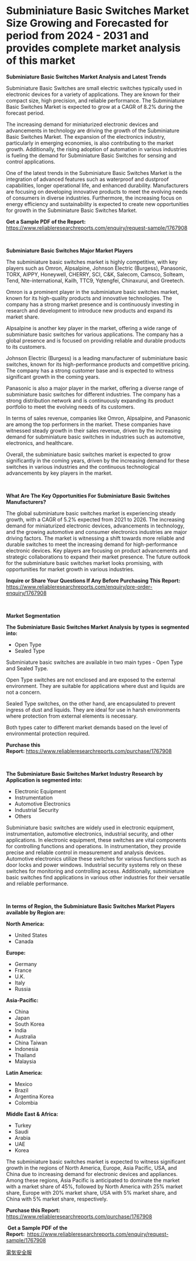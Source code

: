 <p><h1>Subminiature Basic Switches Market Size Growing and Forecasted for period from 2024 - 2031 and provides complete market analysis of this market</h1></p><p><strong>Subminiature Basic Switches Market Analysis and Latest Trends</strong></p>
<p><p>Subminiature Basic Switches are small electric switches typically used in electronic devices for a variety of applications. They are known for their compact size, high precision, and reliable performance. The Subminiature Basic Switches Market is expected to grow at a CAGR of 8.2% during the forecast period. </p><p>The increasing demand for miniaturized electronic devices and advancements in technology are driving the growth of the Subminiature Basic Switches Market. The expansion of the electronics industry, particularly in emerging economies, is also contributing to the market growth. Additionally, the rising adoption of automation in various industries is fueling the demand for Subminiature Basic Switches for sensing and control applications.</p><p>One of the latest trends in the Subminiature Basic Switches Market is the integration of advanced features such as waterproof and dustproof capabilities, longer operational life, and enhanced durability. Manufacturers are focusing on developing innovative products to meet the evolving needs of consumers in diverse industries. Furthermore, the increasing focus on energy efficiency and sustainability is expected to create new opportunities for growth in the Subminiature Basic Switches Market.</p></p>
<p><strong>Get a Sample PDF of the Report:&nbsp;</strong> <a href="https://www.reliableresearchreports.com/enquiry/request-sample/1767908">https://www.reliableresearchreports.com/enquiry/request-sample/1767908</a></p>
<p>&nbsp;</p>
<p><strong>Subminiature Basic Switches Major Market Players</strong></p>
<p><p>The subminiature basic switches market is highly competitive, with key players such as Omron, Alpsalpine, Johnson Electric (Burgess), Panasonic, TORX, AIPPY, Honeywell, CHERRY, SCI, C&K, Salecom, Camsco, Solteam, Tend, Nte-international, Kailh, TTC9, Yqtengfei, Chinaxurui, and Greetech.</p><p>Omron is a prominent player in the subminiature basic switches market, known for its high-quality products and innovative technologies. The company has a strong market presence and is continuously investing in research and development to introduce new products and expand its market share.</p><p>Alpsalpine is another key player in the market, offering a wide range of subminiature basic switches for various applications. The company has a global presence and is focused on providing reliable and durable products to its customers.</p><p>Johnson Electric (Burgess) is a leading manufacturer of subminiature basic switches, known for its high-performance products and competitive pricing. The company has a strong customer base and is expected to witness significant growth in the coming years.</p><p>Panasonic is also a major player in the market, offering a diverse range of subminiature basic switches for different industries. The company has a strong distribution network and is continuously expanding its product portfolio to meet the evolving needs of its customers.</p><p>In terms of sales revenue, companies like Omron, Alpsalpine, and Panasonic are among the top performers in the market. These companies have witnessed steady growth in their sales revenue, driven by the increasing demand for subminiature basic switches in industries such as automotive, electronics, and healthcare.</p><p>Overall, the subminiature basic switches market is expected to grow significantly in the coming years, driven by the increasing demand for these switches in various industries and the continuous technological advancements by key players in the market.</p></p>
<p>&nbsp;</p>
<p><strong>What Are The Key Opportunities For Subminiature Basic Switches Manufacturers?</strong></p>
<p><p>The global subminiature basic switches market is experiencing steady growth, with a CAGR of 5.2% expected from 2021 to 2026. The increasing demand for miniaturized electronic devices, advancements in technology, and the growing automotive and consumer electronics industries are major driving factors. The market is witnessing a shift towards more reliable and durable switches to meet the increasing demand for high-performance electronic devices. Key players are focusing on product advancements and strategic collaborations to expand their market presence. The future outlook for the subminiature basic switches market looks promising, with opportunities for market growth in various industries.</p></p>
<p><strong>Inquire or Share Your Questions If Any Before Purchasing This Report:</strong> <a href="https://www.reliableresearchreports.com/enquiry/pre-order-enquiry/1767908">https://www.reliableresearchreports.com/enquiry/pre-order-enquiry/1767908</a></p>
<p>&nbsp;</p>
<p><strong>Market Segmentation</strong></p>
<p><strong>The Subminiature Basic Switches Market Analysis by types is segmented into:</strong></p>
<p><ul><li>Open Type</li><li>Sealed Type</li></ul></p>
<p><p>Subminiature basic switches are available in two main types - Open Type and Sealed Type. </p><p>Open Type switches are not enclosed and are exposed to the external environment. They are suitable for applications where dust and liquids are not a concern.</p><p>Sealed Type switches, on the other hand, are encapsulated to prevent ingress of dust and liquids. They are ideal for use in harsh environments where protection from external elements is necessary.</p><p>Both types cater to different market demands based on the level of environmental protection required.</p></p>
<p><strong>Purchase this Report:&nbsp;</strong><a href="https://www.reliableresearchreports.com/purchase/1767908">https://www.reliableresearchreports.com/purchase/1767908</a></p>
<p>&nbsp;</p>
<p><strong>The Subminiature Basic Switches Market Industry Research by Application is segmented into:</strong></p>
<p><ul><li>Electronic Equipment</li><li>Instrumentation</li><li>Automotive Electronics</li><li>Industrial Security</li><li>Others</li></ul></p>
<p><p>Subminiature basic switches are widely used in electronic equipment, instrumentation, automotive electronics, industrial security, and other applications. In electronic equipment, these switches are vital components for controlling functions and operations. In instrumentation, they provide precise and reliable control in measurement and analysis devices. Automotive electronics utilize these switches for various functions such as door locks and power windows. Industrial security systems rely on these switches for monitoring and controlling access. Additionally, subminiature basic switches find applications in various other industries for their versatile and reliable performance.</p></p>
<p>&nbsp;</p>
<p><strong>In terms of Region, the Subminiature Basic Switches Market Players available by Region are:</strong></p>
<p>
    <p> <strong> North America: </strong>
        <ul>
            <li>United States</li>
            <li>Canada</li>
        </ul>
        </p> 
    <p> <strong> Europe: </strong>
        <ul>
            <li>Germany</li>
            <li>France</li>
            <li>U.K.</li>
            <li>Italy</li>
            <li>Russia</li>
        </ul>
        </p> 
    <p> <strong> Asia-Pacific: </strong>
        <ul>
            <li>China</li>
            <li>Japan</li>
            <li>South Korea</li>
            <li>India</li>
            <li>Australia</li>
            <li>China Taiwan</li>
            <li>Indonesia</li>
            <li>Thailand</li>
            <li>Malaysia</li>
        </ul>
        </p> 
    <p> <strong> Latin America: </strong>
        <ul>
            <li>Mexico</li>
            <li>Brazil</li>
            <li>Argentina Korea</li>
            <li>Colombia</li>
        </ul>
        </p> 
    <p> <strong> Middle East & Africa: </strong>
        <ul>
            <li>Turkey</li>
            <li>Saudi</li>
            <li>Arabia</li>
            <li>UAE</li>
            <li>Korea</li>
        </ul>
    </p>
    </p>
<p><p>The subminiature basic switches market is expected to witness significant growth in the regions of North America, Europe, Asia Pacific, USA, and China due to increasing demand for electronic devices and appliances. Among these regions, Asia Pacific is anticipated to dominate the market with a market share of 45%, followed by North America with 25% market share, Europe with 20% market share, USA with 5% market share, and China with 5% market share, respectively.</p></p>
<p><strong>Purchase this Report: </strong><a href="https://www.reliableresearchreports.com/purchase/1767908">https://www.reliableresearchreports.com/purchase/1767908</a></p>
<p>&nbsp;<strong>Get a Sample PDF of the Report:&nbsp;&nbsp;</strong><a href="https://www.reliableresearchreports.com/enquiry/request-sample/1767908">https://www.reliableresearchreports.com/enquiry/request-sample/1767908</a></p>
<p><strong></strong></p>
<p><p><a href="https://github.com/one-cool-chick/Market-Research-Report-List-1/blob/main/384519413219.md">電気安全服</a></p></p>
